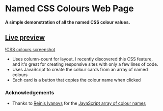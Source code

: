 # Named CSS Colours Web Page

**A simple demonstration of all the named CSS colour values.**

## [Live preview](https://github.com/danedwardsdeveloper/CSS-Named-Colours/blob/main/assets/images/screenshot.png)

[!CSS colours screenshot](./assets/images/screenshot.png)

- Uses column-count for layout. I recently discovered this CSS feature, and it's great for creating responsive sites with only a few lines of code.
- Uses JavaScript to create the colour cards from an array of named colours
- Each card is a button that copies the colour name when clicked

### Acknowledgements

- Thanks to [
  Reinis Ivanovs](https://gist.github.com/slikts) for the [JavaScript array of colour names](https://gist.github.com/slikts/cfa5bb0ad340b6e01dd711f20a419aec)
